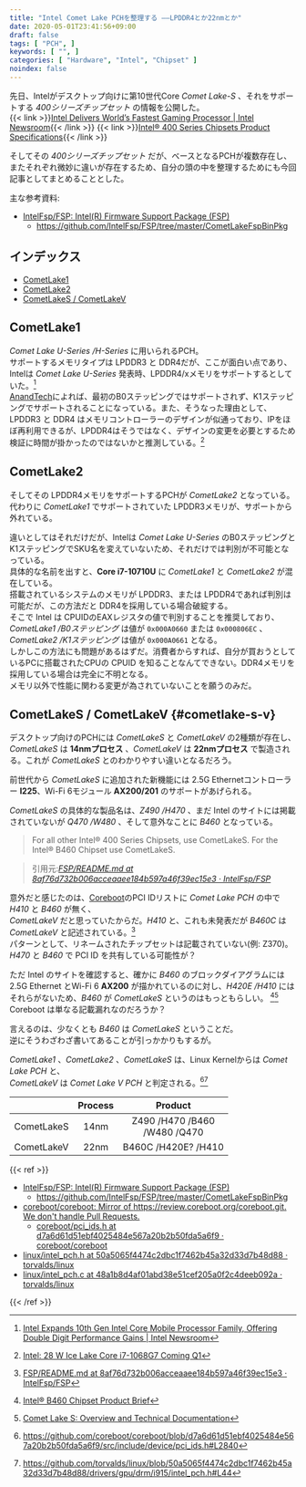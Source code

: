 ```yaml
---
title: "Intel Comet Lake PCHを整理する ――LPDDR4とか22nmとか"
date: 2020-05-01T23:41:56+09:00
draft: false
tags: [ "PCH", ]
keywords: [ "", ]
categories: [ "Hardware", "Intel", "Chipset" ]
noindex: false
---
```


先日、Intelがデスクトップ向けに第10世代Core *Comet Lake-S* 、それをサポートする *400シリーズチップセット* の情報を公開した。  
{{< link >}}[Intel Delivers World’s Fastest Gaming Processor | Intel Newsroom](https://newsroom.intel.com/news/intel-delivers-worlds-fastest-gaming-processor/){{< /link >}}
{{< link >}}[Intel® 400 Series Chipsets Product Specifications](https://ark.intel.com/content/www/us/en/ark/products/series/201843/intel-400-series-chipsets.html){{< /link >}}

そしてその *400シリーズチップセット* だが、ベースとなるPCHが複数存在し、またそれぞれ微妙に違いが存在するため、自分の頭の中を整理するためにも今回記事としてまとめることとした。  

主な参考資料:

 * [IntelFsp/FSP: Intel(R) Firmware Support Package (FSP)](https://github.com/IntelFsp/FSP)
    * <https://github.com/IntelFsp/FSP/tree/master/CometLakeFspBinPkg>


## インデックス

 * [CometLake1](#cometlake1)
 * [CometLake2](#cometlake2)
 * [CometLakeS / CometLakeV](#cometlake-s-v)

## CometLake1
*Comet Lake U-Series /H-Series* に用いられるPCH。  
サポートするメモリタイプは LPDDR3 と DDR4だが、ここが面白い点であり、Intelは *Comet Lake U-Series* 発表時、LPDDR4/xメモリをサポートするとしていた。[^1]  
[AnandTech](https://www.anandtech.com)によれば、最初のB0ステッピングではサポートされず、K1ステッピングでサポートされることになっている。また、そうなった理由として、LPDDR3 と DDR4 はメモリコントローラーのデザインが似通っており、IPをほぼ再利用できるが、LPDDR4はそうではなく、デザインの変更を必要とするため検証に時間が掛かったのではないかと推測している。[^2]  

[^1]: [Intel Expands 10th Gen Intel Core Mobile Processor Family, Offering Double Digit Performance Gains | Intel Newsroom](https://newsroom.intel.com/news/intel-expands-10th-gen-intel-core-mobile-processor-family-offering-double-digit-performance-gains/)
[^2]: [Intel: 28 W Ice Lake Core i7-1068G7 Coming Q1](https://www.anandtech.com/show/15302/intel-28-w-ice-lake-core-i71068g7-coming-q1)

## CometLake2
そしてその LPDDR4メモリをサポートするPCHが *CometLake2* となっている。代わりに *CometLake1* でサポートされていた LPDDR3メモリが、サポートから外れている。  

違いとしてはそれだけだが、Intelは *Comet Lake U-Series* のB0ステッピングとK1ステッピングでSKU名を変えていないため、それだけでは判別が不可能となっている。  
具体的な名前を出すと、**Core i7-10710U** に *CometLake1* と *CometLake2* が混在している。  
搭載されているシステムのメモリが LPDDR3、または LPDDR4であれば判別は可能だが、この方法だと DDR4を採用している場合破綻する。  
そこで Intel は CPUIDのEAXレジスタの値で判別することを推奨しており、*CometLake1 /B0ステッピング* は値が `0x000A0660` または `0x000806EC` 、*CometLake2 /K1ステッピング* は値が `0x000A0661` となる。  
しかしこの方法にも問題があるはずだ。消費者からすれば、自分が買おうとしているPCに搭載されたCPUの CPUID を知ることなんてできない。DDR4メモリを採用している場合は完全に不明となる。  
メモリ以外で性能に関わる変更が為されていないことを願うのみだ。  


## CometLakeS / CometLakeV {#cometlake-s-v}
デスクトップ向けのPCHには *CometLakeS* と *CometLakeV* の2種類が存在し、  
*CometLakeS* は **14nmプロセス** 、*CometLakeV* は **22nmプロセス** で製造される。これが *CometLakeS* とのわかりやすい違いとなるだろう。  

前世代から *CometLakeS* に追加された新機能には 2.5G Ethernetコントローラー **I225**、Wi-Fi 6モジュール **AX200/201** のサポートがあげられる。  

*CometLakeS* の具体的な製品名は、*Z490 /H470* 、まだ Intel のサイトには掲載されていないが *Q470 /W480* 、そして意外なことに *B460* となっている。  

 > For all other Intel® 400 Series Chipsets, use CometLakeS. For the Intel® B460 Chipset use CometLakeS.

 > 引用元:<cite>[FSP/README.md at 8af76d732b006acceaaee184b597a46f39ec15e3 · IntelFsp/FSP](https://github.com/IntelFsp/FSP/blob/8af76d732b006acceaaee184b597a46f39ec15e3/CometLakeFspBinPkg/README.md)</cite>

意外だと感じたのは、[Coreboot](https://github.com/coreboo)のPCI IDリストに *Comet Lake PCH* の中で *H410* と *B460* が無く、  
*CometLakeV* だと思っていたからだ。*H410* と、これも未発表だが *B460C* は *CometLakeV* と記述されている。[^7]  
パターンとして、リネームされたチップセットは記載されていない(例: Z370)。  
*H470* と *B460* で PCI ID を共有している可能性が？  

ただ Intel のサイトを確認すると、確かに *B460* のブロックダイアグラムには 2.5G Ethernet とWi-Fi 6 **AX200** が描かれているのに対し、*H420E /H410* にはそれらがないため、*B460* が *CometLakeS* というのはもっともらしい。 [^5][^6]  
Coreboot は単なる記載漏れなのだろうか？  

言えるのは、少なくとも *B460* は *CometLakeS* ということだ。  
逆にそうわざわざ書いてあることが引っかかりもするが。  

[^5]: [Intel® B460 Chipset Product Brief](https://www.intel.com/content/www/us/en/products/docs/chipsets/desktop-chipsets/b460-chipset-brief.html?wapkw=b460)
[^6]: [Comet Lake S: Overview and Technical Documentation](https://www.intel.com/content/www/us/en/design/products-and-solutions/processors-and-chipsets/comet-lake-s/overview.html?wapkw=H410&grouping=EMT_Content%20Type&sort=title:asc)
[^7]: [FSP/README.md at 8af76d732b006acceaaee184b597a46f39ec15e3 · IntelFsp/FSP](https://github.com/IntelFsp/FSP/blob/8af76d732b006acceaaee184b597a46f39ec15e3/CometLakeFspBinPkg/README.md)

*CometLake1* 、*CometLake2* 、*CometLakeS* は、Linux Kernelからは *Comet Lake PCH* と、  
*CometLakeV* は *Comet Lake V PCH* と判定される。[^3][^4]  

[^3]: <https://github.com/coreboot/coreboot/blob/d7a6d61d51ebf4025484e567a20b2b50fda5a6f9/src/include/device/pci_ids.h#L2840>
[^4]: <https://github.com/torvalds/linux/blob/50a5065f4474c2dbc1f7462b45a32d33d7b48d88/drivers/gpu/drm/i915/intel_pch.h#L44>

| | Process | Product |
| :--- | :---: | :---: |
| CometLakeS | 14nm | Z490 /H470 /B460<br>/W480 /Q470 |
| CometLakeV | 22nm | B460C /H420E? /H410 |

{{< ref >}}

 * [IntelFsp/FSP: Intel(R) Firmware Support Package (FSP)](https://github.com/IntelFsp/FSP)
    * <https://github.com/IntelFsp/FSP/tree/master/CometLakeFspBinPkg>
 * [coreboot/coreboot: Mirror of https://review.coreboot.org/coreboot.git. We don't handle Pull Requests.](https://github.com/coreboot/coreboot)
    * [coreboot/pci_ids.h at d7a6d61d51ebf4025484e567a20b2b50fda5a6f9 · coreboot/coreboot](https://github.com/coreboot/coreboot/blob/d7a6d61d51ebf4025484e567a20b2b50fda5a6f9/src/include/device/pci_ids.h#L2845)
 * [linux/intel_pch.h at 50a5065f4474c2dbc1f7462b45a32d33d7b48d88 · torvalds/linux](https://github.com/torvalds/linux/blob/50a5065f4474c2dbc1f7462b45a32d33d7b48d88/drivers/gpu/drm/i915/intel_pch.h#L44)
 * [linux/intel_pch.c at 48a1b8d4af01abd38e51cef205a0f2c4deeb092a · torvalds/linux](https://github.com/torvalds/linux/blob/48a1b8d4af01abd38e51cef205a0f2c4deeb092a/drivers/gpu/drm/i915/intel_pch.c)

{{< /ref >}}
